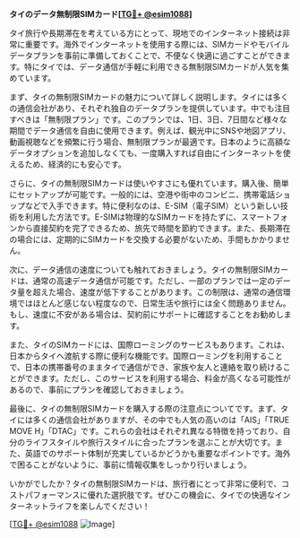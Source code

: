 **タイのデータ無制限SIMカード[[TG💪+ @esim1088](https://t.me/s/esim1088)]**

タイ旅行や長期滞在を考えている方にとって、現地でのインターネット接続は非常に重要です。海外でインターネットを使用する際には、SIMカードやモバイルデータプランを事前に準備しておくことで、不便なく快適に過ごすことができます。特にタイでは、データ通信が手軽に利用できる無制限SIMカードが人気を集めています。

まず、タイの無制限SIMカードの魅力について詳しく説明します。タイには多くの通信会社があり、それぞれ独自のデータプランを提供しています。中でも注目すべきは「無制限プラン」です。このプランでは、1日、3日、7日間など様々な期間でデータ通信を自由に使用できます。例えば、観光中にSNSや地図アプリ、動画視聴などを頻繁に行う場合、無制限プランが最適です。日本のように高額なデータオプションを追加しなくても、一度購入すれば自由にインターネットを使えるため、経済的にも安心です。

さらに、タイの無制限SIMカードは使いやすさにも優れています。購入後、簡単にセットアップが可能です。一般的には、空港や街中のコンビニ、携帯電話ショップなどで入手できます。特に便利なのは、E-SIM（電子SIM）という新しい技術を利用した方法です。E-SIMは物理的なSIMカードを持たずに、スマートフォンから直接契約を完了できるため、旅先で時間を節約できます。また、長期滞在の場合には、定期的にSIMカードを交換する必要がないため、手間もかかりません。

次に、データ通信の速度についても触れておきましょう。タイの無制限SIMカードは、通常の高速データ通信が可能です。ただし、一部のプランでは一定のデータ量を超えた場合、速度が低下することがあります。この制限は、通常の通信環境ではほとんど感じない程度なので、日常生活や旅行には全く問題ありません。もし、速度に不安がある場合は、契約前にサポートに確認することをお勧めします。

また、タイのSIMカードには、国際ローミングのサービスもあります。これは、日本からタイへ渡航する際に便利な機能です。国際ローミングを利用することで、日本の携帯番号のままタイで通信ができ、家族や友人と連絡を取り続けることができます。ただし、このサービスを利用する場合、料金が高くなる可能性があるので、事前にプランを確認しておきましょう。

最後に、タイの無制限SIMカードを購入する際の注意点についてです。まず、タイには多くの通信会社がありますが、その中でも人気の高いのは「AIS」「TRUE MOVE H」「DTAC」です。これらの会社はそれぞれ異なる特徴を持っており、自分のライフスタイルや旅行スタイルに合ったプランを選ぶことが大切です。また、英語でのサポート体制が充実しているかどうかも重要なポイントです。海外で困ることがないように、事前に情報収集をしっかり行いましょう。

いかがでしたか？タイの無制限SIMカードは、旅行者にとって非常に便利で、コストパフォーマンスに優れた選択肢です。ぜひこの機会に、タイでの快適なインターネットライフを楽しんでください！

[[TG💪+ @esim1088](https://t.me/s/esim1088) ![Image](https://i.postimg.cc/Y0z9fWf4/image.png)]